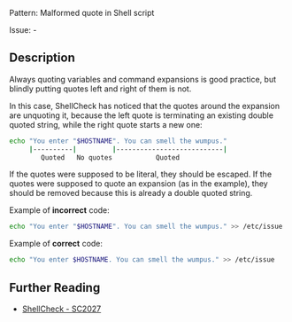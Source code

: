 Pattern: Malformed quote in Shell script

Issue: -

## Description

Always quoting variables and command expansions is good practice, but blindly putting quotes left and right of them is not.

In this case, ShellCheck has noticed that the quotes around the expansion are unquoting it, because the left quote is terminating an existing double quoted string, while the right quote starts a new one:

```sh
echo "You enter "$HOSTNAME". You can smell the wumpus."
     |----------|         |---------------------------|
        Quoted   No quotes           Quoted
```

If the quotes were supposed to be literal, they should be escaped. If the quotes were supposed to quote an expansion (as in the example), they should be removed because this is already a double quoted string.

Example of **incorrect** code:

```sh
echo "You enter "$HOSTNAME". You can smell the wumpus." >> /etc/issue
```

Example of **correct** code:

```sh
echo "You enter $HOSTNAME. You can smell the wumpus." >> /etc/issue
```

## Further Reading

* [ShellCheck - SC2027](https://github.com/koalaman/shellcheck/wiki/SC2027)
